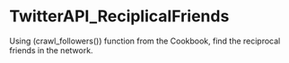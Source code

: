 # TwitterAPI_ReciplicalFriends
Using (crawl_followers()) function from the Cookbook, find the reciprocal friends in the network. 

